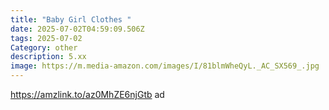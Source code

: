 ```yaml
---
title: "Baby Girl Clothes "
date: 2025-07-02T04:59:09.506Z
tags: 2025-07-02
Category: other
description: 5.xx
image: https://m.media-amazon.com/images/I/81blmWheQyL._AC_SX569_.jpg
---
```

https://amzlink.to/az0MhZE6njGtb ad